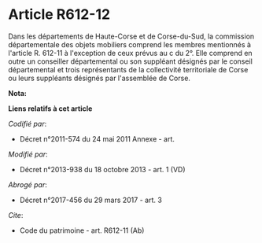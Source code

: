 # Article R612-12

Dans les départements de Haute-Corse et de Corse-du-Sud, la commission départementale des objets mobiliers comprend les
membres mentionnés à l'article R. 612-11 à l'exception de ceux prévus au c du 2°. Elle comprend en outre un conseiller
départemental ou son suppléant désignés par le conseil départemental et trois représentants de la collectivité territoriale
de Corse ou leurs suppléants désignés par l'assemblée de Corse.

**Nota:**



**Liens relatifs à cet article**

_Codifié par_:

  - Décret n°2011-574 du 24 mai 2011 Annexe - art.

_Modifié par_:

  - Décret n°2013-938 du 18 octobre 2013 - art. 1 (VD)

_Abrogé par_:

  - Décret n°2017-456 du 29 mars 2017 - art. 3

_Cite_:

  - Code du patrimoine - art. R612-11 (Ab)
